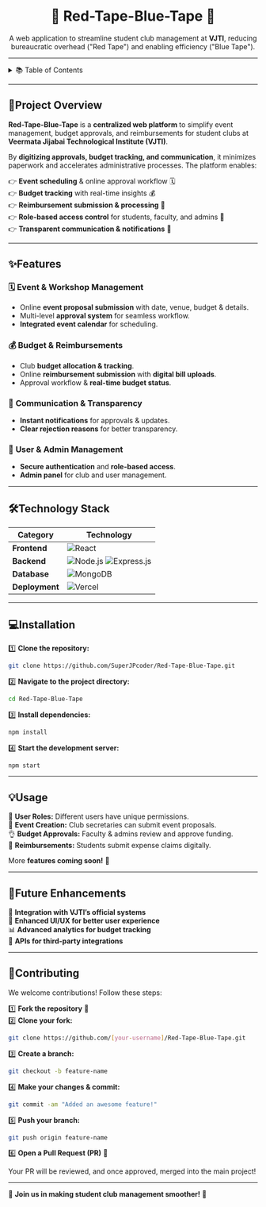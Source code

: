 <h1 align="center">🚀 Red-Tape-Blue-Tape 🚀</h1>

<p align="center">
A web application to streamline student club management at <b>VJTI</b>, reducing bureaucratic overhead ("Red Tape") and enabling efficiency ("Blue Tape").  
</p>

---

<details>
  <summary>📚 Table of Contents</summary>

- [📌Project Overview](#project-overview)  
- [✨Features](#features)  
- [🛠️Technology Stack](#technology-stack)  
- [💻Installation](#installation)  
- [💡Usage](#usage)  
- [🔮Future Enhancements](#future-enhancements)  
- [🤝Contributing](#contributing)  

</details>

---

## 📌Project Overview  

**Red-Tape-Blue-Tape** is a **centralized web platform** to simplify event management, budget approvals, and reimbursements for student clubs at **Veermata Jijabai Technological Institute (VJTI)**.  

By **digitizing approvals, budget tracking, and communication**, it minimizes paperwork and accelerates administrative processes. The platform enables:  

👉 **Event scheduling** & online approval workflow 🗓️  
👉 **Budget tracking** with real-time insights 💰  
👉 **Reimbursement submission & processing** 🥾  
👉 **Role-based access control** for students, faculty, and admins 👥  
👉 **Transparent communication & notifications** 📢  

---

## ✨Features  

### 🗓️ **Event & Workshop Management**  
- Online **event proposal submission** with date, venue, budget & details.  
- Multi-level **approval system** for seamless workflow.  
- **Integrated event calendar** for scheduling.  

### 💰 **Budget & Reimbursements**  
- Club **budget allocation & tracking**.  
- Online **reimbursement submission** with **digital bill uploads**.  
- Approval workflow & **real-time budget status**.  

### 📢 **Communication & Transparency**  
- **Instant notifications** for approvals & updates.  
- **Clear rejection reasons** for better transparency.  

### 🔑 **User & Admin Management**  
- **Secure authentication** and **role-based access**.  
- **Admin panel** for club and user management.  

---

## 🛠️Technology Stack  

| **Category**  | **Technology**  |
|--------------|---------------|
| **Frontend**  | ![React](https://img.shields.io/badge/React-20232A?style=flat&logo=react)  |
| **Backend**  | ![Node.js](https://img.shields.io/badge/Node.js-43853D?style=flat&logo=node.js) ![Express.js](https://img.shields.io/badge/Express.js-000000?style=flat&logo=express)  |
| **Database**  | ![MongoDB](https://img.shields.io/badge/MongoDB-4EA94B?style=flat&logo=mongodb)  |
| **Deployment**  | ![Vercel](https://img.shields.io/badge/Vercel-000000?style=flat&logo=vercel)  |

---

## 💻Installation  

1️⃣ **Clone the repository:**  
```sh
git clone https://github.com/SuperJPcoder/Red-Tape-Blue-Tape.git
```
2️⃣ **Navigate to the project directory:**  
```sh
cd Red-Tape-Blue-Tape
```
3️⃣ **Install dependencies:**  
```sh
npm install
```
4️⃣ **Start the development server:**  
```sh
npm start
```

---

## 💡Usage  

👥 **User Roles:** Different users have unique permissions.  
📝 **Event Creation:** Club secretaries can submit event proposals.  
👌 **Budget Approvals:** Faculty & admins review and approve funding.  
🥾 **Reimbursements:** Students submit expense claims digitally.  

More **features coming soon!** 🚀  

---

## 🔮Future Enhancements  

🚀 **Integration with VJTI’s official systems**  
🌟 **Enhanced UI/UX for better user experience**  
📊 **Advanced analytics for budget tracking**  
🔗 **APIs for third-party integrations**  

---

## 🤝Contributing  

We welcome contributions! Follow these steps:  

1️⃣ **Fork the repository** 🍴  
2️⃣ **Clone your fork:**  
   ```sh
   git clone https://github.com/[your-username]/Red-Tape-Blue-Tape.git
   ```  
3️⃣ **Create a branch:**  
   ```sh
   git checkout -b feature-name
   ```  
4️⃣ **Make your changes & commit:**  
   ```sh
   git commit -am "Added an awesome feature!"
   ```  
5️⃣ **Push your branch:**  
   ```sh
   git push origin feature-name
   ```  
6️⃣ **Open a Pull Request (PR)** 🚀  

Your PR will be reviewed, and once approved, merged into the main project!  

---

🚀 **Join us in making student club management smoother!** 🚀

